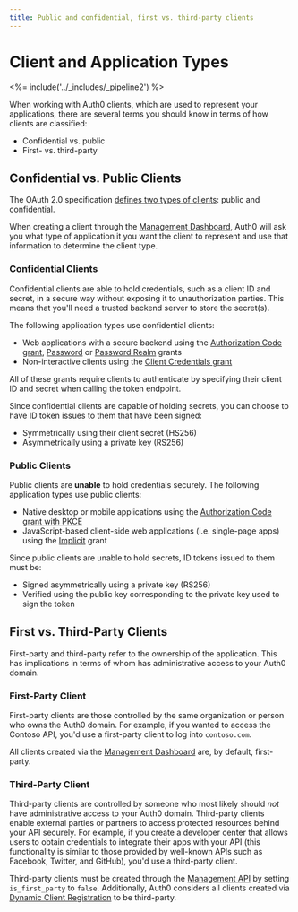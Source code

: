 ```yaml
---
title: Public and confidential, first vs. third-party clients
---
```


# Client and Application Types

<%= include('../_includes/_pipeline2') %>

When working with Auth0 clients, which are used to represent your applications, there are several terms you should know in terms of how clients are classified:

* Confidential vs. public
* First- vs. third-party

## Confidential vs. Public Clients

The OAuth 2.0 specification [defines two types of clients](https://tools.ietf.org/html/rfc6749#section-2.1): public and confidential.

When creating a client through the [Management Dashboard](${manage_url}/#/clients), Auth0 will ask you what type of application it you want the client to represent and use that information to determine the client type.

### Confidential Clients

Confidential clients are able to hold credentials, such as a client ID and secret, in a secure way without exposing it to unauthorization parties. This means that you'll need a trusted backend server to store the secret(s).

The following application types use confidential clients:

* Web applications with a secure backend using the [Authorization Code grant](/api-auth/grant/authorization-code), [Password](/api-auth/grant/password) or [Password Realm](/api-auth/tutorials/password-grant#realm-support) grants
* Non-interactive clients using the [Client Credentials grant](/api-auth/grant/client-credentials)

All of these grants require clients to authenticate by specifying their client ID and secret when calling the token endpoint.

Since confidential clients are capable of holding secrets, you can choose to have ID token issues to them that have been signed:

* Symmetrically using their client secret (HS256)
* Asymmetrically using a private key (RS256)

### Public Clients

Public clients are **unable** to hold credentials securely. The following application types use public clients:

* Native desktop or mobile applications using the [Authorization Code grant with PKCE](/api-auth/grant/authorization-code-pkce)
* JavaScript-based client-side web applications (i.e. single-page apps) using the [Implicit](/api-auth/grant/implicit) grant

Since public clients are unable to hold secrets, ID tokens issued to them must be:

* Signed asymmetrically using a private key (RS256)
* Verified using the public key corresponding to the private key used to sign the token

## First vs. Third-Party Clients

First-party and third-party refer to the ownership of the application. This has implications in terms of whom has administrative access to your Auth0 domain.

### First-Party Client

First-party clients are those controlled by the same organization or person who owns the Auth0 domain. For example, if you wanted to access the Contoso API, you'd use a first-party client to log into `contoso.com`.

All clients created via the [Management Dashboard](${manage_url}/#/clients) are, by default, first-party.

### Third-Party Client

Third-party clients are controlled by someone who most likely should *not* have administrative access to your Auth0 domain. Third-party clients enable external parties or partners to access protected resources behind your API securely. For example, if you create a developer center that allows users to obtain credentials to integrate their apps with your API (this functionality is similar to those provided by well-known APIs such as Facebook, Twitter, and GitHub), you'd use a third-party client. 

Third-party clients must be created through the [Management API](/api/management/v2#!/Clients/post_clients) by setting `is_first_party` to `false`. Additionally, Auth0 considers all clients created via [Dynamic Client Registration](/api-auth/dynamic-client-registration) to be third-party.
